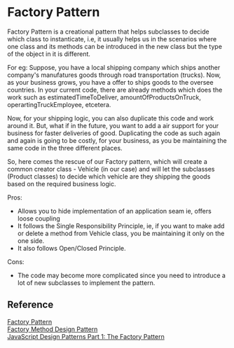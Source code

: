 # Factory Pattern


Factory Pattern is a creational pattern that helps subclasses to decide which class to instanticate, i.e, it usually helps us in the scenarios where one class and its methods can be introduced in the new class but the type of the object in it is different.

For eg: Suppose, you have a local shipping company which ships another company's manufatures goods through road transportation (trucks). Now, as your business grows, you have a offer to ships goods to the oversee countries. In your current code, there are already methods which does the work such as estimatedTimeToDeliver, amountOfProductsOnTruck, operartingTruckEmployee, etcetera.

Now, for your shipping logic, you can also duplicate this code and work around it. But, what if in the future, you want to add a air support for your business for faster deliveries of good. Duplicating the code as such again and again is going to be costly, for your business, as you be maintaining the same code in the three different places.

So, here comes the rescue of our Factory pattern, which will create a common creator class - Vehicle (in our case) and will let the subclasses (Product classes) to decide which vehicle are they shipping the goods based on the required business logic.

Pros:
- Allows you to hide implementation of an application seam ie, offers loose coupling
- It follows the Single Responsibility Principle, ie, if you want to make add or delete a method from Vehicle class, you be maintaining it only on the one side.
- It also follows Open/Closed Principle. 

Cons:
- The code may become more complicated since you need to introduce a lot of new subclasses to implement the pattern.

## Reference
[Factory Pattern](https://refactoring.guru/design-patterns/factory-method) </br>
[Factory Method Design Pattern](https://sourcemaking.com/design_patterns/factory_method) </br>
[JavaScript Design Patterns Part 1: The Factory Pattern](https://medium.com/@thebabscraig/javascript-design-patterns-part-1-the-factory-pattern-5f135e881192) </br>
